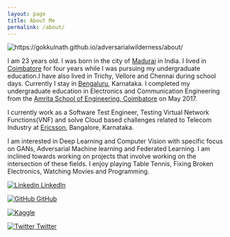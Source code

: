 ```yaml
---
layout: page
title: About Me
permalink: /about/
---
```


![]({{site.baseurl}}/images/logo.png "https://gokkulnath.github.io/adversarialwilderness/about/")

I am 23 years old. I was born in the city of [Madurai](https://en.wikipedia.org/wiki/Madurai) in India. I lived in [Coimbatore](https://en.wikipedia.org/wiki/Coimbatore) for four years while I was pursuing my undergraduate education.I have also lived in  Trichy, Vellore and Chennai during school days. Currently I stay in [Bengaluru](https://en.wikipedia.org/wiki/Bangalore), Karnataka. I completed my undergraduate education in Electronics and Communication Engineering from the [Amrita School of Engineering, Coimbatore](https://www.amrita.edu/campus/coimbatore) on May 2017.

I currently work as a Software Test Engineer, Testing Virtual Network Functions(VNF) and solve Cloud based challenges related to Telecom Industry at [Ericsson](http://ericsson.com/), Bangalore, Karnataka.

I am interested in Deep Learning and Computer Vision with specific focus on GANs, Adversarial Machine learning and Federated Learning. I am inclined towards working on projects that involve working on the intersection of these fields. I enjoy playing Table Tennis, Fixing Broken Electronics, Watching Movies and Programming.


[![Linkedin](http://i.imgur.com/0o48UoR.png) LinkedIn](https://www.linkedin.com/in/gokkulnathts/)
<!-- &nbsp; -->
[![GitHub](https://i.stack.imgur.com/tskMh.png) GitHub](https://github.com/Gokkulnath)
<!-- &nbsp; -->
[![Kaggle](https://www.kaggle.com/static/images/site-logo.png)](https://kaggle.com/gokkulnath)
<!-- &nbsp; -->
[![Twitter](http://i.imgur.com/tXSoThF.png) Twitter](https://twitter.com/gokkulnath)
